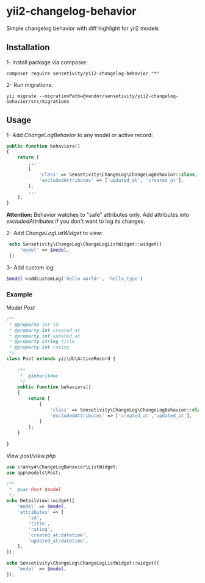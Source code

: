 # yii2-changelog-behavior
Simple changelog behavior with diff highlight for yii2 models

## Installation

1- Install package via composer:
```
composer require sensetivity/yii2-changelog-behavior "*"
```
2- Run migrations:
```
yii migrate --migrationPath=@vendor/sensetivity/yii2-changelog-behavior/src/migrations
```

## Usage

1- Add *ChangeLogBehavior* to any model or active record:
```php
public function behaviors()
{
    return [
        ...
        [
            'class' => Sensetivity\ChangeLog\ChangeLogBehavior::class,
            'excludedAttributes' => ['updated_at', 'created_at'],
        ],
        ...
    ];
}
```
__Attention:__ Behavior watches to "safe" attributes only.
Add attributes into *excludedAttributes* if you don't want to log 
its changes.

2- Add *ChangeLogListWidget* to view:
```php
 echo Sensetivity\ChangeLog\ChangeLogListWidget::widget([
     'model' => $model,
 ])
```

3- Add custom log:
```php
$model->addCustomLog('hello world!', 'hello_type')
```

### Example

Model *Post*
```php
/**
 * @propertu int id
 * @property int created_at
 * @property int updated_at
 * @property string title
 * @property int rating
 */
class Post extends yii\db\ActiveRecord {
    
    /**
     *  @inheritdoc
     */
    public function behaviors()
    {
        return [
            [
                'class' => Sensetivity\ChangeLog\ChangeLogBehavior::class,
                'excludedAttributes' => ['created_at','updated_at'],
            ]
        ];
    }
    
}
```
View *post/view.php*
```php
use cranky4\ChangeLogBahavior\ListWidget;
use app\models\Post;

/**
 *  @var Post $model
 */
echo DetailView::widget([
    'model' => $model,
    'attributes' => [
        'id',
        'title',
        'rating',
        'created_at:datetime',
        'updated_at:datetime',
    ],
]);

echo Sensetivity\ChangeLog\ChangeLogListWidget::widget([
    'model' => $model,
]);

```
